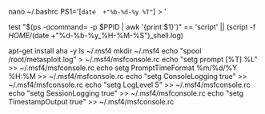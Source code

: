 nano ~/.bashrc
PS1='[`date  +"%b-%d-%y %T"`] > '


test "$(ps -ocommand= -p $PPID | awk '{print $1}')" == 'script' || (script -f $HOME/$(date +"%d-%b-%y_%H-%M-%S")_shell.log)

apt-get install aha -y
ls ~/.msf4
mkdir ~/.msf4
echo "spool /root/metasploit.log" > ~/.msf4/msfconsole.rc
echo "setg prompt [%T] %L" >> ~/.msf4/msfconsole.rc
echo setg PromptTimeFormat %m/%d/%Y %H:%M >> ~/.msf4/msfconsole.rc
echo "setg ConsoleLogging true" >> ~/.msf4/msfconsole.rc
echo "setg LogLevel 5" >> ~/.msf4/msfconsole.rc
echo "setg SessionLogging true" >> ~/.msf4/msfconsole.rc
echo "setg TimestampOutput true" >> ~/.msf4/msfconsole.rc
